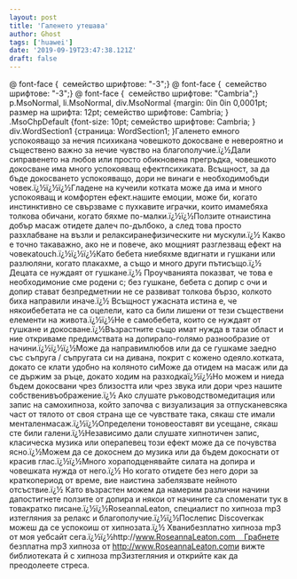 ```yaml
---
layout: post
title: 'Галенето утешава'
author: Ghost
tags: ['huawei']
date: '2019-09-19T23:47:38.121Z'
draft: false
---
```


@ font-face {  семейство шрифтове: "-3";} @ font-face {  семейство шрифтове: "-3";} @ font-face {  семейство шрифтове: "Cambria";} p.MsoNormal, li.MsoNormal, div.MsoNormal {margin: 0in 0in 0,0001pt; размер на шрифта: 12pt; семейство шрифтове: Cambria; } .MsoChpDefault {font-size: 10pt; семейство шрифтове: Cambria; } div.WordSection1 {страница: WordSection1; }Галенето емного успокояващо за нечия психикана човешкото докосване е невероятно и съществено важно за нечие чувство на благополучие.ï¿½Дали сиправенето на любов или просто обикновена прегръдка, човешкото докосване има много успокояващ ефектпсихиката. Всъщност, за да бъде докосването успокояващо, дори не винаги е необходимобъди човек.ï¿½ï¿½ï¿½Гладене на кучеили котката може да има и много успокояващ и комфортен ефект.нашите емоции, може би, когато инстинктивно се свързваме с пухкавите играчки, които имамебяха толкова обичани, когато бяхме по-малки.ï¿½ï¿½Ползите отнаистина добър масаж отидете далеч по-дълбоко, а след това просто разхлабване на възли и релаксиранефизическите ни мускули.ï¿½ Какво е точно такаважно, ако не и повече, ако мощният разглезващ ефект на човекаtouch.ï¿½ï¿½ï¿½Като бебета ниебяхме вдигнати и гушкани или разлюляни, когато плакахме, а също и много други пътисъщо.ï¿½ Децата се нуждаят от гушкане.ï¿½ Проучванията показват, че това е необходимоние сме родени с; без гушкане, бебета с допир с очи и допир стават безпредметнии не се развиват толкова бързо, колкото биха направили иначе.ï¿½ Всъщност ужасната истина е, че някоибебетата не са оцелели, като са били лишени от тези съществени елементи на живота.ï¿½ï¿½Не е самобебета, които се нуждаят от гушкане и докосване.ï¿½Възрастните също имат нужда в тази област и ние откриваме предимствата на допирапо-голямо разнообразие от начини.ï¿½ï¿½ï¿½Може да направимлюбов или да се гушкаме заедно със съпруга / съпругата си на дивана, покрит с кожено одеяло.котката, докато се клати удобно на коляното сиМоже да отидем на масаж или да се държим за ръце, докато ходим на разходкаï¿½ï¿½Но можем и ниеда бъдем докосвани чрез близостта или чрез звука или дори чрез нашите собственивъображение.ï¿½ Ако слушате ръководствомедитация или запис на самохипноза, който започва с визуализация за отпусканевсяка част от тялото от своя страна ще се чувствате така, сякаш сте имали менталенмасаж.ï¿½ï¿½Определени тоновеоставят ви усещане, сякаш сте били галени.ï¿½Независимо дали слушате хипнотичен запис, класическа музика или операпевец този ефект може да се почувства ясно.ï¿½Можем да се докоснем до музика или да бъдем докоснати от красив глас.ï¿½ï¿½Много хораподценявайте силата на допира и човешката нужда от него.ï¿½ Но когато отидете без него дори за краткопериод от време, вие наистина забелязвате нейното отсъствие.ï¿½ Като възрастен можем да намерим различни начини дапостигнете ползите от допира и някои от начините са споменати тук в товакратко писане.ï¿½ï¿½RoseannaLeaton, специалист по хипноза mp3 изтегляния за релакс и благополучие.ï¿½ï¿½Послепис Discoverкак можеш да се успокоиш от хипнозата.ï¿½ Хванибезплатно хипноза mp3 от моя уебсайт сега.ï¿½ï¿½http://www.RoseannaLeaton.com    Грабнете безплатна mp3 хипноза от http://www.RoseannaLeaton.comи вижте библиотеката й с хипноза mp3изтегляния и открийте как да преодолеете стреса.
